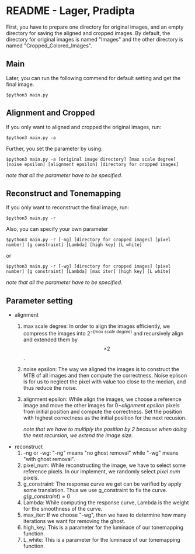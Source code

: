 # README - Lager, Pradipta

First, you have to prepare one directory for original images, and an empty directory for saving the aligned and cropped images.
By default, the directory for original images is named "Images" and the other directory is named "Cropped_Colored_Images".

## Main
Later, you can run the following commend for default setting and get the final image.
``` 
$python3 main.py
```
## Alignment and Cropped
If you only want to aligned and cropped the original images, run:
```
$python3 main.py -a
```
Further, you set the parameter by using:
```
$python3 main.py -a [original image directory] [max scale degree] [noise epsilon] [alignment epsilon] [directory for cropped images]
```
*note that all the parameter have to be specified.*

## Reconstruct and Tonemapping
If you only want to reconstruct the final image, run:
``` 
$python3 main.py -r
```
Also, you can specify your own parameter
```
$python3 main.py -r [-ng] [directory for cropped images] [pixel number] [g constraint] [Lambda] [high key] [L white]
```
or 
```
$python3 main.py -r [-wg] [directory for cropped images] [pixel number] [g constraint] [Lambda] [max iter] [high key] [L white]
```
*note that all the parameter have to be specified.*

## Parameter setting
* alignment
    1. max scale degree: In order to align the images efficiently, we compress the images into $2^{-(max\ scale\ degree)}$ and recursively align and extended them by $$\times 2$$.
    2. noise epsilon: The way we aligned the images is to construct the MTB of all images and then compute the correctness. Noise eplison is for us to neglect the pixel with value too close to the median, and thus reduce the noise.
    3. alignment epsilon: While align the images, we choose a reference image and move the other images for $0$~$alignment\ epsilon$ pixels from initial position and compute the correctness. Set the position with highest correctness as the initial position for the next recusion. 

        *note that we have to multiply the position by 2 because when doing the next recursion, we extend the image size.*
* reconstruct
    1. -ng or -wg: "-ng" means "no ghost removal" while "-wg" means "with ghost removal".
    2. pixel_num: While reconstructing the image, we have to select some reference pixels. In our implement, we randomly select $pixel\ num$ pixels.
    3. g_constraint: The response curve we get can be varified by apply some translation. Thus we use g_constraint to fix the curve. $g(g\_constraint) = 0$
    4. Lambda: While computing the response curve, Lambda is the weight for the smoothness of the curve.
    5. max_iter: If we choose "-wg", then we have to determine how many iterations we want for removing the ghost.
    6. high_key: This is a parameter for the luminace of our tonemapping function.
    7. L_white: This is a parameter for the luminace of our tonemapping function.
